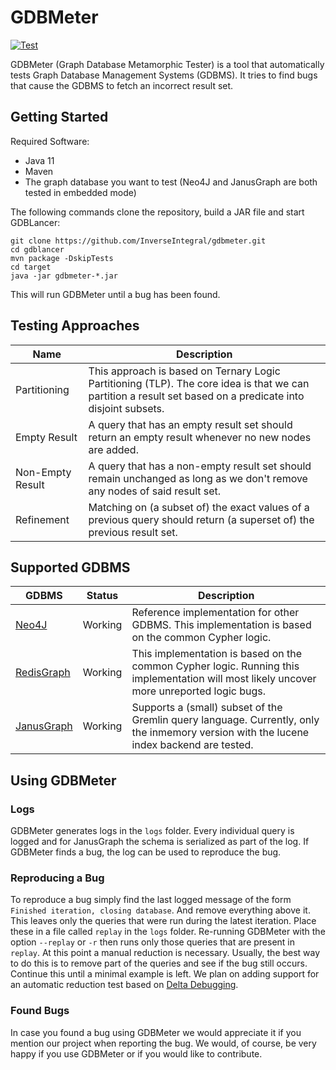 # GDBMeter

[![Test](https://github.com/InverseIntegral/gdbmeter/actions/workflows/maven.yml/badge.svg)](https://github.com/InverseIntegral/gdbmeter/actions/workflows/maven.yml)

GDBMeter (Graph Database Metamorphic Tester) is a tool that automatically tests Graph Database Management Systems (GDBMS).
It tries to find bugs that cause the GDBMS to fetch an incorrect result set.

## Getting Started

Required Software:
- Java 11
- Maven
- The graph database you want to test (Neo4J and JanusGraph are both tested in embedded mode)

The following commands clone the repository, build a JAR file and start GDBLancer:
```
git clone https://github.com/InverseIntegral/gdbmeter.git
cd gdblancer
mvn package -DskipTests
cd target
java -jar gdbmeter-*.jar
```
This will run GDBMeter until a bug has been found.

## Testing Approaches


| **Name**         | **Description**                                                                                                                                             |
|------------------|-------------------------------------------------------------------------------------------------------------------------------------------------------------|
| Partitioning     | This approach is based on Ternary Logic Partitioning (TLP). The core idea is that we can partition a result set based on a predicate into disjoint subsets. |
| Empty Result     | A query that has an empty result set should return an empty result whenever no new nodes are added.                                                         |
| Non-Empty Result | A query that has a non-empty result set should remain unchanged as long as we don't remove any nodes of said result set.                                    |
| Refinement       | Matching on (a subset of) the exact values of a previous query should return (a superset of) the previous result set.                                       |


## Supported GDBMS

| **GDBMS**                                              | **Status** | **Description**                                                                                                                           |
|--------------------------------------------------------|------------|-------------------------------------------------------------------------------------------------------------------------------------------|
| [Neo4J](https://github.com/neo4j/neo4j)                | Working    | Reference implementation for other GDBMS. This implementation is based on the common Cypher logic.                                        |
| [RedisGraph](https://github.com/RedisGraph/RedisGraph) | Working    | This implementation is based on the common Cypher logic. Running this implementation will most likely uncover more unreported logic bugs. |
| [JanusGraph](https://github.com/JanusGraph/janusgraph) | Working    | Supports a (small) subset of the Gremlin query language. Currently, only the inmemory version with the lucene index backend are tested.   |

## Using GDBMeter

### Logs

GDBMeter generates logs in the `logs` folder. Every individual query is logged and for JanusGraph the schema is serialized as part of the log.
If GDBMeter finds a bug, the log can be used to reproduce the bug.

### Reproducing a Bug

To reproduce a bug simply find the last logged message of the form `Finished iteration, closing database`. And remove everything above it.
This leaves only the queries that were run during the latest iteration. Place these in a file called `replay` in the `logs` folder.
Re-running GDBMeter with the option `--replay` or `-r` then runs only those queries that are present in `replay`.
At this point a manual reduction is necessary. Usually, the best way to do this is to remove part of the queries and see if the bug still occurs.
Continue this until a minimal example is left. We plan on adding support for an automatic reduction test based on [Delta Debugging](https://en.wikipedia.org/wiki/Delta_debugging).

### Found Bugs

In case you found a bug using GDBMeter we would appreciate it if you mention our project when reporting the bug.
We would, of course, be very happy if you use GDBMeter or if you would like to contribute.
